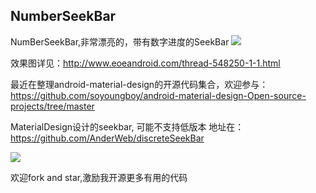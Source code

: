 ## NumberSeekBar ##


NumBerSeekBar,非常漂亮的，带有数字进度的SeekBar
![](http://a1.eoeandroid.com/attachment/forum/201410/11/112043j6dz2u9sfdpvwbo6.png) 

效果图详见：http://www.eoeandroid.com/thread-548250-1-1.html

最近在整理android-material-design的开源代码集合，欢迎参与：
https://github.com/soyoungboy/android-material-design-Open-source-projects/tree/master

MaterialDesign设计的seekbar, 可能不支持低版本
地址在：https://github.com/AnderWeb/discreteSeekBar

![](https://camo.githubusercontent.com/e717e2597779d1ddc980ace6f3943f62483d8a8c/68747470733a2f2f6c68332e676f6f676c6575736572636f6e74656e742e636f6d2f2d376e62565058785568596b2f56472d724f3634704d57492f414141414141414148734d2f614d52676c7432567a726b2f773633392d683438302f616e696d6174696f6e2e676966) 



欢迎fork and star,激励我开源更多有用的代码
